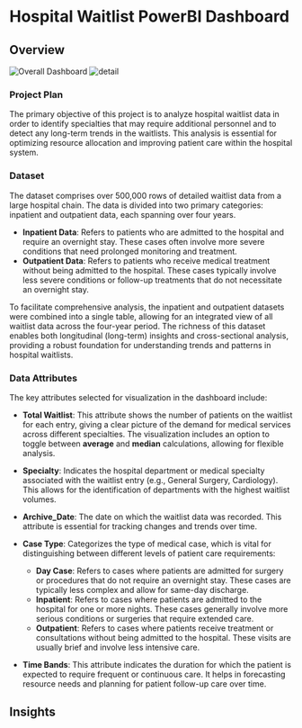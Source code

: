 # Hospital Waitlist PowerBI Dashboard

## Overview
![Overall Dashboard](https://github.com/user-attachments/assets/749b1274-e50b-4cdd-ae87-298c7c7d5f6b)
![detail](https://github.com/user-attachments/assets/6ecc334e-829b-40d4-a581-c9028170b058)

### Project Plan
The primary objective of this project is to analyze hospital waitlist data in order to identify specialties that may require additional personnel and to detect any long-term trends in the waitlists. This analysis is essential for optimizing resource allocation and improving patient care within the hospital system.

### Dataset
The dataset comprises over 500,000 rows of detailed waitlist data from a large hospital chain. The data is divided into two primary categories: inpatient and outpatient data, each spanning over four years.

- **Inpatient Data**: Refers to patients who are admitted to the hospital and require an overnight stay. These cases often involve more severe conditions that need prolonged monitoring and treatment.
- **Outpatient Data**: Refers to patients who receive medical treatment without being admitted to the hospital. These cases typically involve less severe conditions or follow-up treatments that do not necessitate an overnight stay.

To facilitate comprehensive analysis, the inpatient and outpatient datasets were combined into a single table, allowing for an integrated view of all waitlist data across the four-year period. The richness of this dataset enables both longitudinal (long-term) insights and cross-sectional analysis, providing a robust foundation for understanding trends and patterns in hospital waitlists.

### Data Attributes
The key attributes selected for visualization in the dashboard include:

- **Total Waitlist**: This attribute shows the number of patients on the waitlist for each entry, giving a clear picture of the demand for medical services across different specialties. The visualization includes an option to toggle between __average__ and __median__ calculations, allowing for flexible analysis.
  
- **Specialty**: Indicates the hospital department or medical specialty associated with the waitlist entry (e.g., General Surgery, Cardiology). This allows for the identification of departments with the highest waitlist volumes.
  
- **Archive_Date**: The date on which the waitlist data was recorded. This attribute is essential for tracking changes and trends over time.
  
- **Case Type**: Categorizes the type of medical case, which is vital for distinguishing between different levels of patient care requirements:
  - **Day Case**: Refers to cases where patients are admitted for surgery or procedures that do not require an overnight stay. These cases are typically less complex and allow for same-day discharge.
  - **Inpatient**: Refers to cases where patients are admitted to the hospital for one or more nights. These cases generally involve more serious conditions or surgeries that require extended care.
  - **Outpatient**: Refers to cases where patients receive treatment or consultations without being admitted to the hospital. These visits are usually brief and involve less intensive care.
  
- **Time Bands**: This attribute indicates the duration for which the patient is expected to require frequent or continuous care. It helps in forecasting resource needs and planning for patient follow-up care over time.


## Insights



